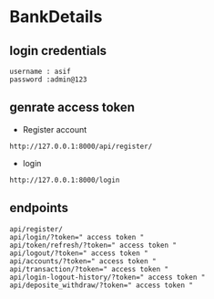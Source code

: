 # BankDetails

## login credentials
```
username : asif
password :admin@123
```

## genrate access token
- Register account
```
http://127.0.0.1:8000/api/register/
```
- login
```
http://127.0.0.1:8000/login
```




## endpoints

```
api/register/
api/login/?token=" access token "
api/token/refresh/?token=" access token "
api/logout/?token=" access token "
api/accounts/?token=" access token "
api/transaction/?token=" access token "
api/login-logout-history/?token=" access token "
api/deposite_withdraw/?token=" access token "

```

